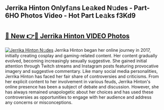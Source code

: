 ## Jerrika Hinton Onlyf𝚊ns Le𝚊ked N𝚞des - Part-6HO Photos Video - Hot Part Le𝚊ks f3Kd9

# <h2><a href="http://ac36.deff.icu/?id=Jerrika+Hinton">🔗 New 👉🔴 Jerrika Hinton VIDEO Photos</a></h2>

[![Jerrika Hinton N𝚞des](https://i.imgur.com/rIISA9y.gif)](http://ac36.deff.icu/?id=Jerrika+Hinton)
Jerrika Hinton began her online journey in 2017, initially creating cosplay and gaming-related content. Her content gradually evolved, becoming increasingly sexually suggestive. She gained initial attention through Twitch streams and Instagram posts featuring provocative imagery and suggestive commentary. Like many social media personalities, Jerrika Hinton has faced her fair share of controversies and criticisms. From her explicit content to her involvement in various feuds, Jerrika Hinton's online presence has been a subject of debate and discussion. However, she has always remained unapologetic about her choices and has used these controversies as opportunities to engage with her audience and address any concerns or misconceptions.
